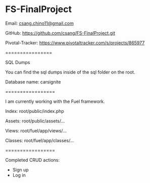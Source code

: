 FS-FinalProject
================

Email: csang.chino11@gmail.com

GitHub: https://github.com/csang/FS-FinalProject.git

Pivotal-Tracker: https://www.pivotaltracker.com/s/projects/865977

================

SQL Dumps

You can find the sql dumps inside of the sql folder on the root.

Database name: carsignite

=================

I am currently working with the Fuel framework.

Index:
root/public/index.php

Assets:
root/public/assets/...

Views:
root/fuel/app/views/...

Classes:
root/fuel/app/classes/...

=================

Completed CRUD actions:

- Sign up
- Log in